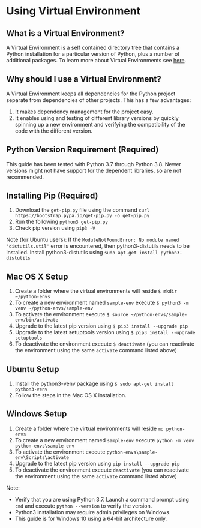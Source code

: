 # Using Virtual Environment

## What is a Virtual Environment?

A Virtual Environment is a self contained directory tree that contains a Python
installation for a particular version of Python, plus a number of additional
packages. To learn more about Virtual Environments see
[here](https://docs.python.org/3/library/venv.html).

## Why should I use a Virtual Environment?

A Virtual Environment keeps all dependencies for the Python project separate
from dependencies of other projects. This has a few advantages:

1. It makes dependency management for the project easy.
1. It enables using and testing of different library versions by quickly
   spinning up a new environment and verifying the compatibility of the code
   with the different version.

## Python Version Requirement (Required)

This guide has been tested with Python 3.7 through Python 3.8. Newer versions might not
have support for the dependent libraries, so are not recommended.

## Installing Pip (Required)

1. Download the `get-pip.py` file using the command
   `curl https://bootstrap.pypa.io/get-pip.py -o get-pip.py`
1. Run the following `python3 get-pip.py`
1. Check pip version using `pip3 -V`

Note (for Ubuntu users): If the
`ModuleNotFoundError: No module named 'distutils.util'` error is encountered,
then python3-distutils needs to be installed. Install python3-distutils using
`sudo apt-get install python3-distutils`

## Mac OS X Setup

1. Create a folder where the virtual environments will reside
   `$ mkdir ~/python-envs`
1. To create a new environment named `sample-env` execute
   `$ python3 -m venv ~/python-envs/sample-env`
1. To activate the environment execute
   `$ source ~/python-envs/sample-env/bin/activate`
1. Upgrade to the latest pip version using `$ pip3 install --upgrade pip`
1. Upgrade to the latest setuptools version using
   `$ pip3 install --upgrade setuptools`
1. To deactivate the environment execute `$ deactivate` (you can reactivate the
   environment using the same `activate` command listed above)

## Ubuntu Setup

1. Install the python3-venv package using `$ sudo apt-get install python3-venv`
1. Follow the steps in the Mac OS X installation.

## Windows Setup

1. Create a folder where the virtual environments will reside `md python-envs`
1. To create a new environment named `sample-env` execute
   `python -m venv python-envs\sample-env`
1. To activate the environment execute `python-envs\sample-env\Scripts\activate`
1. Upgrade to the latest pip version using `pip install --upgrade pip`
1. To deactivate the environment execute `deactivate` (you can reactivate the
   environment using the same `activate` command listed above)

Note:

- Verify that you are using Python 3.7. Launch a command prompt
  using `cmd` and execute `python --version` to verify the version.
- Python3 installation may require admin privileges on Windows.
- This guide is for Windows 10 using a 64-bit architecture only.
